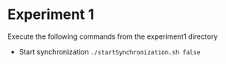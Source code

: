 # Experiment 1

Execute the following commands from the experiment1 directory

- Start synchronization
`./startSynchronization.sh false`

#